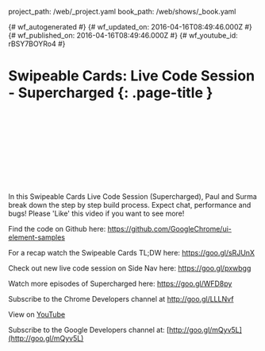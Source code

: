 project_path: /web/_project.yaml
book_path: /web/shows/_book.yaml

{# wf_autogenerated #}
{# wf_updated_on: 2016-04-16T08:49:46.000Z #}
{# wf_published_on: 2016-04-16T08:49:46.000Z #}
{# wf_youtube_id: rBSY7BOYRo4 #}

# Swipeable Cards: Live Code Session - Supercharged {: .page-title }


<div class="video-wrapper">
  <iframe class="devsite-embedded-youtube-video" data-video-id="rBSY7BOYRo4"
          data-autohide="1" data-showinfo="0" frameborder="0" allowfullscreen>
  </iframe>
</div>

In this Swipeable Cards Live Code Session (Supercharged), Paul and Surma break down the step by step build process. Expect chat, performance and bugs! Please &#x27;Like&#x27; this video if you want to see more!

Find the code on Github here: https://github.com/GoogleChrome/ui-element-samples

For a recap watch the Swipeable Cards TL;DW here: https://goo.gl/sRJUnX

Check out new live code session on Side Nav here: https://goo.gl/pxwbgg

Watch more episodes of Supercharged here: https://goo.gl/WFD8py

Subscribe to the Chrome Developers channel at http://goo.gl/LLLNvf

View on [YouTube](https://youtu.be/rBSY7BOYRo4)

Subscribe to the Google Developers channel at: [http://goo.gl/mQyv5L](http://goo.gl/mQyv5L)
